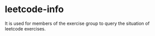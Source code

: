 # leetcode-info

It is used for members of the exercise group to query the situation of leetcode exercises.
